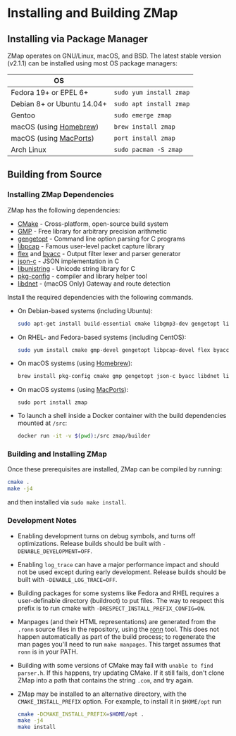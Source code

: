 # Installing and Building ZMap

## Installing via Package Manager

ZMap operates on GNU/Linux, macOS, and BSD. The latest stable version (v2.1.1)
can be installed using most OS package managers:

| OS                                        |                         |
| ----------------------------------------- | ----------------------- |
| Fedora 19+ or EPEL 6+                     | `sudo yum install zmap` |
| Debian 8+ or Ubuntu 14.04+                | `sudo apt install zmap` |
| Gentoo                                    | `sudo emerge zmap`      |
| macOS (using [Homebrew](https://brew.sh)) | `brew install zmap`     |
| macOS (using [MacPorts](https://macports.org)) | `port install zmap`|
| Arch Linux                                | `sudo pacman -S zmap`   |

## Building from Source

### Installing ZMap Dependencies

ZMap has the following dependencies:

  - [CMake](http://www.cmake.org/) - Cross-platform, open-source build system
  - [GMP](http://gmplib.org/) - Free library for arbitrary precision arithmetic
  - [gengetopt](http://www.gnu.org/software/gengetopt/gengetopt.html) - Command line option parsing for C programs
  - [libpcap](http://www.tcpdump.org/) - Famous user-level packet capture library
  - [flex](http://flex.sourceforge.net/) and [byacc](http://invisible-island.net/byacc/) - Output filter lexer and parser generator
  - [json-c](https://github.com/json-c/json-c/) - JSON implementation in C
  - [libunistring](https://www.gnu.org/software/libunistring/) - Unicode string library for C
  - [pkg-config](https://www.freedesktop.org/wiki/Software/pkg-config/) - compiler and library helper tool
  - [libdnet](https://github.com/dugsong/libdnet) - (macOS Only) Gateway and route detection

Install the required dependencies with the following commands.

* On Debian-based systems (including Ubuntu):
   ```sh
   sudo apt-get install build-essential cmake libgmp3-dev gengetopt libpcap-dev flex byacc libjson-c-dev pkg-config libunistring-dev
   ```

* On RHEL- and Fedora-based systems (including CentOS):
   ```sh
   sudo yum install cmake gmp-devel gengetopt libpcap-devel flex byacc json-c-devel libunistring-devel
   ```

* On macOS systems (using [Homebrew](https://brew.sh/)):
  ```sh
  brew install pkg-config cmake gmp gengetopt json-c byacc libdnet libunistring
  ```

* On macOS systems (using [MacPorts](https://macports.org/)):
  ```
  sudo port install zmap
  ```

* To launch a shell inside a Docker container with the build dependencies
  mounted at `/src`:
  ```sh
  docker run -it -v $(pwd):/src zmap/builder
  ```

### Building and Installing ZMap

Once these prerequisites are installed, ZMap can be compiled by running:
  ```sh
  cmake .
  make -j4
  ```

and then installed via `sudo make install`.

### Development Notes

- Enabling development turns on debug symbols, and turns off optimizations.
Release builds should be built with `-DENABLE_DEVELOPMENT=OFF`.

- Enabling `log_trace` can have a major performance impact and should not be used
except during early development. Release builds should be built with `-DENABLE_LOG_TRACE=OFF`.

- Building packages for some systems like Fedora and RHEL requires a user-definable
directory (buildroot) to put files. The way to respect this prefix is to run cmake
with `-DRESPECT_INSTALL_PREFIX_CONFIG=ON`.

- Manpages (and their HTML representations) are generated from the `.ronn` source
files in the repository, using the [ronn](https://github.com/rtomayko/ronn) tool.
This does not happen automatically as part of the build process; to regenerate the
man pages you'll need to run `make manpages`. This target assumes that `ronn` is
in your PATH.

- Building with some versions of CMake may fail with `unable to find parser.h`.
If this happens, try updating CMake. If it still fails, don't clone ZMap into a
path that contains the string `.com`, and try again.

- ZMap may be installed to an alternative directory, with the `CMAKE_INSTALL_PREFIX`
option. For example, to install it in `$HOME/opt` run
    ```sh
    cmake -DCMAKE_INSTALL_PREFIX=$HOME/opt .
    make -j4
    make install
    ```
